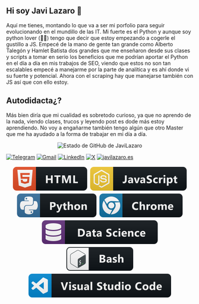 ## Hi soy Javi Lazaro 👋
Aquí me tienes, montando lo que va a ser mi porfolio para seguir evolucionando en el mundillo de las IT.
Mi fuerte es el Python y aunque soy python lover (🐍🔥) tengo que decir que estoy empezando a cogerle el gustillo a JS.
Empecé de la mano de gente tan grande como Alberto Talegón y Hamlet Batista dos grandes que me enseñaron desde sus clases y scripts a tomar en serio los beneficios que me podrían aportar el Python en el día a día
en mis trabajos de SEO, viendo que estos no son tan escalables empecé a manejarme por la parte de analítica y es ahí donde vi su fuerte y potencial.
Ahora con el scraping hay que manejarse también con JS así que con ello estoy.

## Autodidacta¿? 
Más bien diría que mi cualidad es sobretodo curioso, ya que no aprendo de la nada, viendo clases, trucos y leyendo post es dode más estoy aprendiendo. No voy a engañarme también tengo algún que otro Master
que me ha ayudado a la forma de trabajar en mi día a día.

<!--![Estado de GitHub de JaviLazaro]([https://github-readme-stats.vercel.app/api?username=pichu2707](https://github-readme-stats.vercel.app/api?username=pichu2707&&show_icons=true&title&color=1056a8&icon&color=1056a8&text&color=daf7dc&bg&color=151515))
-->
<p align="center">
<img alt="Estado de GitHub de JaviLazaro" src="https://github-readme-stats.vercel.app/api?username=pichu2707&&show_icons=true&title_color=1056a8&icon_color=1056a8&text_color=daf7dc&bg_color=151515" >
 </p>
<!--
- 🔭 I’m currently working on ...
-->

[![Telegram](https://img.shields.io/badge/-TELEGRAM-2CA5E0?style=for-the-badge&logo=telegram&logoColor=white)](t.me/sesionesgolfas)
[![Gmail](https://img.shields.io/badge/-GMAIL-D14836?style=for-the-badge&logo=gmail&logoColor=white)](mailto:hola@javilazaro.es)
[![LinkedIn](https://img.shields.io/badge/-LINKEDIN-0077B5?style=for-the-badge&logo=linkedin&logoColor=white)](https://www.linkedin.com/in/javi-lazaro/)
[![X](https://img.shields.io/badge/-X-000000?style=for-the-badge&logo=x&logoColor=white)](https://x.com/JaviLazaroSEO)
[![javilazaro.es](https://img.shields.io/badge/-JAVILAZARO.ES-012c6d?style=for-the-badge&logo=anaconda&logoColor=white)](https://www.javilazaro.es/)

<p align="center">
 <img src="https://raw.githubusercontent.com/8bithemant/8bithemant/master/svg/dev/languages/html.svg" alt="HTML" style="vertical-align:top; margin:4px"><img src="https://raw.githubusercontent.com/8bithemant/8bithemant/master/svg/dev/languages/js.svg" alt="JavaScript" style="vertical-align:top; margin:4px"><img src="https://raw.githubusercontent.com/8bithemant/8bithemant/master/svg/dev/languages/python.svg" alt="Python" style="vertical-align:top; margin:4px"><img src="https://raw.githubusercontent.com/8bithemant/8bithemant/master/svg/dev/misc/chrome.svg" alt="Chrome" style="vertical-align:top; margin:4px"><img src="https://raw.githubusercontent.com/8bithemant/8bithemant/master/svg/dev/misc/datascience.svg" alt="Data" style="vertical-align:top; margin:4px"><img src="https://raw.githubusercontent.com/8bithemant/8bithemant/master/svg/dev/tools/bash.svg" alt="Bash" style="vertical-align:top; margin:4px"><img src="https://raw.githubusercontent.com/8bithemant/8bithemant/master/svg/dev/tools/visualstudio_code.svg" alt="VisualStudioCode" style="vertical-align:top; margin:4px">

</p>
<!--

- 👯 I’m looking to collaborate on ...
- 🤔 I’m looking for help with ...
- 💬 Ask me about ...
- 📫 How to reach me: ...
- 😄 Pronouns: ...
-->
- 🌱 Estoy ahora mismo aprendiendo:

- ⚡ Mis diversiones: 😏

```python 
JaviLazaro = {
hobbies:"DC"|"Marvel",
peliculas:["Terror","Acción","Suspense"],
videojuegos:"Vampire: The Masquerade",
}
```
### Eres el visitante:
<br>

![Contador de visitas](https://profile-counter.glitch.me/pichu2707/count.svg)

<br>

